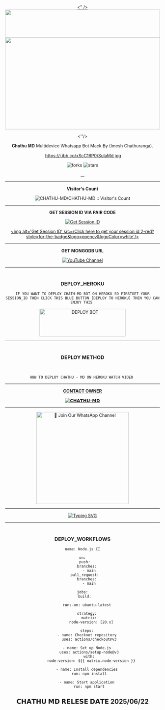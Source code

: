 <div align="center">

 <p align="center">
<a href="https://git.io/typing-svg"><" /></a>


 <img src="" height="90" width="100%">
 <br>
 
<img src="" height="300" width="100%">

<br>

<a><''/></a>

𝐂𝐡𝐚𝐭𝐡𝐮 𝐌𝐃 Multidevice Whatsapp Bot Mack By (Imesh Chathuranga).

<a><img src=''/></a>
https://i.ibb.co/xScC16P0/SulaMd.jpg
<br>

![forks]()            ![stars]()

<p align="center">
  <a href="https://github.com/CHATHU-MD/CHATHU-MD">
    <img src="">

  </a>
  <a href="https://github.com/CHATHU-MD/CHATHU-MD">
    <img src="">

  </a>
  <a href="https://github.com/CHATHU-MD/CHATHU-MD">
    <img src="">

  </a>
  <a href="https://github.com/CHATHU-MD/CHATHU-MD">
    <img src="">

  </a>
  </p>
 <hr>
 
 <b>Visitor's Count</b>
 
<p align="center"><img src="" alt="CHATHU-MD/CHATHU-MD :: Visitor's Count" old_src="https://profile-counter.glitch.me/{CHATHU-MD}/count.svg" /></p>
 
<hr>

<b>GET SESSION ID VIA PAIR CODE </b>

<a href='https://chathu-md-j3jq.onrender.com' target="_blank"><img alt='Get Session ID' src='/Click here to get your session id 1-blue?style=for-the-badge&logo=opencv&logoColor=white'/></a>

<a href='https://Chathu-Md web-69ef41909ab5.herokuapp.com/' target="_blank"><img alt='Get Session ID' src=/Click here to get your session id 2-red?style=for-the-badge&logo=opencv&logoColor=white'/></a>

<hr>

<b>GET MONGODB URL</b>
    
<a href="--" target="_blank">
    <img src="" alt="YouTube Channel"></a>
 
<hr>

### <br>   DEPLOY_HEROKU 

`IF YOU WANT TO DEPLOY CHATH-MD BOT ON HEROKU SO FIRSTGET YOUR SESSION_ID THEN CLICK THIS BLUE BUTTON [DEPLOY TO HEROKU] THEN YOU CAN ENJOY THIS `

 
<a href="https://dashboard.heroku.com/new-app?template=https://github.com/CHATHU-MD/SCHATHU-MD" target="blank"><img align="center" src="" alt="DEPLOY BOT" height="90" width="280" /></a>

<hr>

### <br>  DEPLOY METHOD 

<br>

` HOW TO DEPLOY CHATHU - MD ON HEROKU WATCH VIDEO  `

<p align="center">
   <a href="Enter You Yt URl"
    </a>
</p>

<hr>

<b>CONTACT OWNER</b>

[![𝗖𝗛𝗔𝗧𝗛𝗨-𝗠𝗗]()](https://wa.me/+94750893377)

<hr>

<a href="https://whatsapp.com/channel/0029VbAhEfaKLaHnxYcTvb3l"><img src="" alt="📎 Join Our WhatsApp Channel" width="300"></a>

<hr>

 </p>
    <p align="center">
<a href="https://git.io/typing-svg"><img src="https://readme-typing-svg.demolab.com?font=EB+Garamond&weight=800&size=28&duration=4000&pause=1000&random=false&width=435&lines=𝐖𝐄𝐋𝐂𝐎𝐌𝐄+𝐓𝐎+𝗖𝗛𝗔𝗧𝗛𝗨+𝗠𝗗++𝐁𝐎𝐓" alt="Typing SVG" /></a>

<hr>

### <br>   DEPLOY_WORKFLOWS 
```
name: Node.js CI

on:
  push:
    branches:
      - main
  pull_request:
    branches:
      - main

jobs:
  build:

    runs-on: ubuntu-latest

    strategy:
      matrix:
        node-version: [20.x]

    steps:
    - name: Checkout repository
      uses: actions/checkout@v3

    - name: Set up Node.js
      uses: actions/setup-node@v3
      with:
        node-version: ${{ matrix.node-version }}

    - name: Install dependencies
      run: npm install

    - name: Start application
      run: npm start
```

## 𝗖𝗛𝗔𝗧𝗛𝗨 𝗠𝗗 𝗥𝗘𝗟𝗘𝗦𝗘 𝗗𝗔𝗧𝗘 2025/06/22

